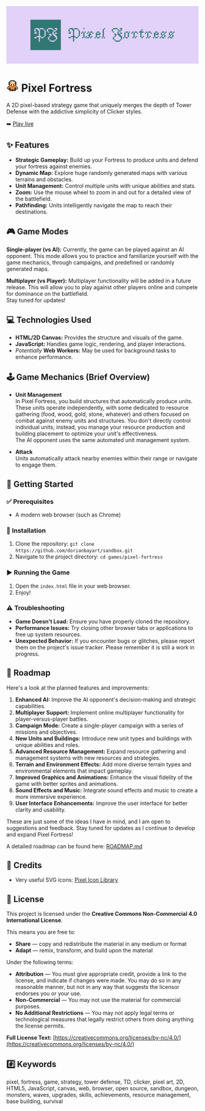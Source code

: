 [![Pixel Fortress Logo](assets/logo_banner.svg)](https://dorianbayart.github.io/sandbox/games/pixel-fortress/) 

# <img src="assets/base_192_pixelated.png" alt="Favicon" width="auto" height="32"> Pixel Fortress

A 2D pixel-based strategy game that uniquely merges the depth of Tower Defense with the addictive simplicity of Clicker styles.

➡️ [Play live](https://dorianbayart.github.io/sandbox/games/pixel-fortress/)




## ✨ Features

* **Strategic Gameplay:** Build up your Fortress to produce units and defend your fortress against enemies.
* **Dynamic Map:** Explore huge randomly generated maps with various terrains and obstacles.
* **Unit Management:** Control multiple units with unique abilities and stats.
* **Zoom:** Use the mouse wheel to zoom in and out for a detailed view of the battlefield.
* **Pathfinding:** Units intelligently navigate the map to reach their destinations.

## 🎮 Game Modes

**Single-player (vs AI):** Currently, the game can be played against an AI opponent. This mode allows you to practice and familiarize yourself with the game mechanics, through campaigns, and predefined or randomly generated maps.

**Multiplayer (vs Player):** Multiplayer functionality will be added in a future release. This will allow you to play against other players online and compete for dominance on the battlefield.  
Stay tuned for updates! 


## 💻 Technologies Used

* **HTML/2D Canvas:** Provides the structure and visuals of the game.
* **JavaScript:** Handles game logic, rendering, and player interactions.
* _Potentially_ **Web Workers:** May be used for background tasks to enhance performance.


## 🕹️ Game Mechanics (Brief Overview)

* **Unit Management**  
In Pixel Fortress, you build structures that automatically produce units. These units operate independently, with some dedicated to resource gathering (food, wood, gold, stone, whatever) and others focused on combat against enemy units and structures. You don't directly control individual units; instead, you manage your resource production and building placement to optimize your unit's effectiveness.  
The AI opponent uses the same automated unit management system.

* **Attack**  
Units automatically attack nearby enemies within their range or navigate to engage them.


## 🚀 Getting Started

### ✅ Prerequisites

* A modern web browser (such as Chrome)

### 💾 Installation

1. Clone the repository: `git clone https://github.com/dorianbayart/sandbox.git`
2. Navigate to the project directory: `cd games/pixel-fortress`

### ▶️ Running the Game

1. Open the `index.html` file in your web browser.
2. Enjoy!

### ⚠️ Troubleshooting

* **Game Doesn't Load:** Ensure you have properly cloned the repository.
* **Performance Issues:** Try closing other browser tabs or applications to free up system resources.
* **Unexpected Behavior:** If you encounter bugs or glitches, please report them on the project's issue tracker. Please remember it is still a work in progress.


## 🎯 Roadmap

Here's a look at the planned features and improvements:

1. **Enhanced AI:** Improve the AI opponent's decision-making and strategic capabilities.
2. **Multiplayer Support:** Implement online multiplayer functionality for player-versus-player battles.
3. **Campaign Mode:** Create a single-player campaign with a series of missions and objectives.
4. **New Units and Buildings:** Introduce new unit types and buildings with unique abilities and roles.
5. **Advanced Resource Management:** Expand resource gathering and management systems with new resources and strategies.
6. **Terrain and Environment Effects:** Add more diverse terrain types and environmental elements that impact gameplay.
7. **Improved Graphics and Animations:** Enhance the visual fidelity of the game with better sprites and animations.
8. **Sound Effects and Music:** Integrate sound effects and music to create a more immersive experience.
9. **User Interface Enhancements:** Improve the user interface for better clarity and usability.
   
These are just some of the ideas I have in mind, and I am open to suggestions and feedback. 
Stay tuned for updates as I continue to develop and expand Pixel Fortress!

A detailed roadmap can be found here: [ROADMAP.md](ROADMAP.md)



## 🙌 Credits

* Very useful SVG icons: [Pixel Icon Library](https://github.com/hackernoon/pixel-icon-library)



## 📜 License

This project is licensed under the **Creative Commons Non-Commercial 4.0 International License**.

This means you are free to:

* **Share** — copy and redistribute the material in any medium or format
* **Adapt** — remix, transform, and build upon the material

Under the following terms:

* **Attribution** — You must give appropriate credit, provide a link to the license, and indicate if changes were made. You may do so in any reasonable manner, but not in any way that suggests the licensor endorses you or your use.
* **Non-Commercial** — You may not use the material for commercial purposes.
* **No Additional Restrictions** — You may not apply legal terms or technological measures that legally restrict others from doing anything the license permits.

**Full License Text:** [https://creativecommons.org/licenses/by-nc/4.0/](https://creativecommons.org/licenses/by-nc/4.0/)


## #️⃣ Keywords

pixel, fortress, game, strategy, tower defense, TD, clicker, pixel art, 2D, HTML5, JavaScript, canvas, web, browser, open source, sandbox, dungeon, monsters, waves, upgrades, skills, achievements, resource management, base building, survival
